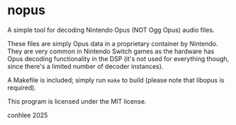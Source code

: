 # nopus
A simple tool for decoding Nintendo Opus (NOT Ogg Opus) audio files.

These files are simply Opus data in a proprietary container by Nintendo. They are very common in Nintendo Switch games as the hardware has Opus decoding functionality in the DSP (it's not used for everything though, since there's a limited number of decoder instances).

A Makefile is included; simply run `make` to build (please note that libopus is required).

This program is licensed under the MIT license.

conhlee 2025